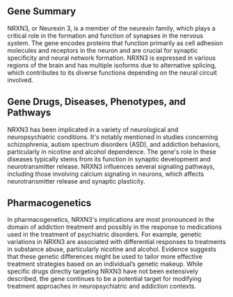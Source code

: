 ## Gene Summary
NRXN3, or Neurexin 3, is a member of the neurexin family, which plays a critical role in the formation and function of synapses in the nervous system. The gene encodes proteins that function primarily as cell adhesion molecules and receptors in the neuron and are crucial for synaptic specificity and neural network formation. NRXN3 is expressed in various regions of the brain and has multiple isoforms due to alternative splicing, which contributes to its diverse functions depending on the neural circuit involved.

## Gene Drugs, Diseases, Phenotypes, and Pathways
NRXN3 has been implicated in a variety of neurological and neuropsychiatric conditions. It's notably mentioned in studies concerning schizophrenia, autism spectrum disorders (ASD), and addiction behaviors, particularly in nicotine and alcohol dependence. The gene's role in these diseases typically stems from its function in synaptic development and neurotransmitter release. NRXN3 influences several signaling pathways, including those involving calcium signaling in neurons, which affects neurotransmitter release and synaptic plasticity.

## Pharmacogenetics
In pharmacogenetics, NRXN3's implications are most pronounced in the domain of addiction treatment and possibly in the response to medications used in the treatment of psychiatric disorders. For example, genetic variations in NRXN3 are associated with differential responses to treatments in substance abuse, particularly nicotine and alcohol. Evidence suggests that these genetic differences might be used to tailor more effective treatment strategies based on an individual’s genetic makeup. While specific drugs directly targeting NRXN3 have not been extensively described, the gene continues to be a potential target for modifying treatment approaches in neuropsychiatric and addiction contexts.